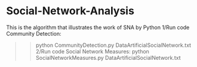 # Social-Network-Analysis
This is the algorithm that illustrates the work of SNA by Python
1/Run code Community Detection:
>> python CommunityDetection.py DataArtificialSocialNetwork.txt
2/Run code Social Network Measures:
>> python SocialNetworkMeasures.py DataArtificialSocialNetwork.txt
